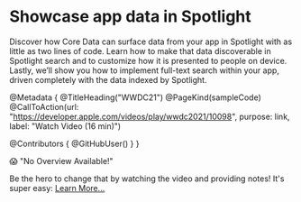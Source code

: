 # Showcase app data in Spotlight

Discover how Core Data can surface data from your app in Spotlight with as little as two lines of code. Learn how to make that data discoverable in Spotlight search and to customize how it is presented to people on device. Lastly, we’ll show you how to implement full-text search within your app, driven completely with the data indexed by Spotlight.

@Metadata {
   @TitleHeading("WWDC21")
   @PageKind(sampleCode)
   @CallToAction(url: "https://developer.apple.com/videos/play/wwdc2021/10098", purpose: link, label: "Watch Video (16 min)")

   @Contributors {
      @GitHubUser(<replace this with your GitHub handle>)
   }
}

😱 "No Overview Available!"

Be the hero to change that by watching the video and providing notes! It's super easy:
 [Learn More…](https://wwdcnotes.com/documentation/wwdcnotes/contributing)
